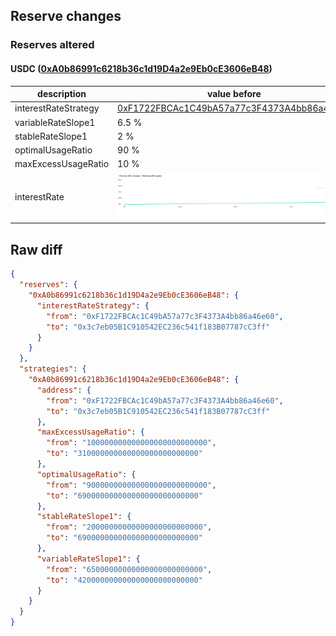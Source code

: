 ## Reserve changes

### Reserves altered

#### USDC ([0xA0b86991c6218b36c1d19D4a2e9Eb0cE3606eB48](https://etherscan.io/address/0xA0b86991c6218b36c1d19D4a2e9Eb0cE3606eB48))

| description | value before | value after |
| --- | --- | --- |
| interestRateStrategy | [0xF1722FBCAc1C49bA57a77c3F4373A4bb86a46e60](https://etherscan.io/address/0xF1722FBCAc1C49bA57a77c3F4373A4bb86a46e60) | [0x3c7eb05B1C910542EC236c541f183B07787cC3ff](https://etherscan.io/address/0x3c7eb05B1C910542EC236c541f183B07787cC3ff) |
| variableRateSlope1 | 6.5 % | 42 % |
| stableRateSlope1 | 2 % | 69 % |
| optimalUsageRatio | 90 % | 69 % |
| maxExcessUsageRatio | 10 % | 31 % |
| interestRate | ![before](/.assets/23e67c7d46dd80f36d580b243c5716c84080a34f.svg) | ![after](/.assets/64fd6acec636adec0e975e8031f8e3f7fb87bb7d.svg) |

## Raw diff

```json
{
  "reserves": {
    "0xA0b86991c6218b36c1d19D4a2e9Eb0cE3606eB48": {
      "interestRateStrategy": {
        "from": "0xF1722FBCAc1C49bA57a77c3F4373A4bb86a46e60",
        "to": "0x3c7eb05B1C910542EC236c541f183B07787cC3ff"
      }
    }
  },
  "strategies": {
    "0xA0b86991c6218b36c1d19D4a2e9Eb0cE3606eB48": {
      "address": {
        "from": "0xF1722FBCAc1C49bA57a77c3F4373A4bb86a46e60",
        "to": "0x3c7eb05B1C910542EC236c541f183B07787cC3ff"
      },
      "maxExcessUsageRatio": {
        "from": "100000000000000000000000000",
        "to": "310000000000000000000000000"
      },
      "optimalUsageRatio": {
        "from": "900000000000000000000000000",
        "to": "690000000000000000000000000"
      },
      "stableRateSlope1": {
        "from": "20000000000000000000000000",
        "to": "690000000000000000000000000"
      },
      "variableRateSlope1": {
        "from": "65000000000000000000000000",
        "to": "420000000000000000000000000"
      }
    }
  }
}
```